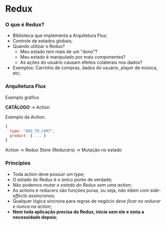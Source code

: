 # Redux

### O que é Redux?

* Biblioteca que implementa a Arquitetura Flux;
* Controle de estados globais;
* Quando utilizar o Redux?
  * Meu estado tem mais de um "dono"?
  * Meu estado é manipulado por mais componentes?
  * As ações do usuário causam efeitos colaterais nos dados?
* Exemplos: Carrinho de compras, dados do usuário, player de música, etc;

### Arquitetura Flux

Exemplo gráfico

**CATÁLOGO** -> Action

Exemplo da Action:

```js
{
  type: "ADD_TO_CART",
  product: { ... }
}
```

Action -> Redux Store (Reducers) -> Mutação no estado

### Princípios

* Toda action deve possuir um *type*;
* O estado do Redux é o único ponto de verdade;
* Não podemos *mutar o estado do Redux sem uma action*;
* As actions e reducers são funções puras, ou seja, *não lidam com side-effects assíncronos*;
* Qualquer lógica síncrona para regras de negócio *deve ficar no reducer e nunca na action*;
* **Nem toda aplicação precisa do Redux, inicie sem ele e sinta a necessidade depois**;